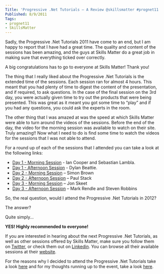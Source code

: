 ```yaml
---
Title: 'Progressive .Net Tutorials – A Review @skillsmatter #prognet11'
Published: 8/9/2011
Tags:
- prognet11
- SkillsMatter
---
```


Sadly, the Progressive .Net Tutorials 2011 have come to an end, but I am happy to report that I have had a great time. The quality and content of the sessions has been amazing, and the guys at Skills Matter do a great job in making sure that everything ticked over correctly.

A big congratulations has to go to everyone at Skills Matter! Thank you!

The thing that I really liked about the Progressive .Net Tutorials is the extended time of the sessions. Each session ran for almost 4 hours. This meant that you had plenty of time to digest the content of the presentation, and if required, to ask questions. In the case of the final session on the 3rd day, you were actually given time to try out the products that were being presented. This was great as it meant you got some time to “play” and if you had any questions, you could ask the experts in the room.

The other thing that I was amazed at was the speed at which Skills Matter were able to turn around the videos of the sessions. Before the end of the day, the video for the morning session was available to watch on their site. Truly amazing!! Now what I need to do is find some time to watch the videos for the sessions that I was not able to attend.

For a round up of each of the sessions that I attended you can take a look at the following links:

- [Day 1 - Morning Session](http://www.gep13.co.uk/blog/day-1-morning-session-prognet11-skillsmatter-icooper-serialseb) - Ian Cooper and Sebastian Lambla.
- [Day 1 - Afternoon Session](http://www.gep13.co.uk/blog/day-1-afternoon-session-prognet11-skillsmatter-dylanbeattie) - Dylan Beattie.
- [Day 2 - Morning Session](http://www.gep13.co.uk/blog/day-2-morning-session-prognet11-skillsmatter-simonbrown) – Simon Brown
- [Day 2 - Afternoon Session](http://www.gep13.co.uk/blog/day-2-afternoon-session-prognet11-skillsmatter-stack72) – Paul Stack
- [Day 3 - Morning Session](http://www.gep13.co.uk/blog/day-3morning-session-prognet11-skillsmatter-jonskeet) – Jon Skeet
- [Day 3 - Afternoon Session](http://www.gep13.co.uk/blog/day-3-afternoon-session-prognet11-skillsmatter-markrendle-grumpydev) – Mark Rendle and Steven Robbins

So, the real question, would I attend the Progressive .Net Tutorials in 2012?

The answer?

Quite simply...

**__YES! Highly recommended to everyone!__**

If you are interested in hearing about the next Progressive .Net Tutorials, as well as other sessions offered by Skills Matter, make sure you follow them on [Twitter](http://twitter.com/#!/skillsmatter), or check them out on [Linkedin](http://www.linkedin.com/company/53564?trk=tyah). You can browse all their available sessions at their [website](http://skillsmatter.com/).

For the reasons why I decided to attend the Progressive .Net Tutorials take a look [here](http://www.gep13.co.uk/blog/becoming-a-better-developer) and for my thoughts running up to the event, take a look [here](http://www.gep13.co.uk/blog/progressive-net-tutorials-a-review-skillsmatter-prognet11).
